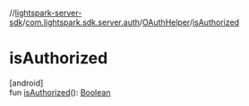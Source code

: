 //[lightspark-server-sdk](../../../index.md)/[com.lightspark.sdk.server.auth](../index.md)/[OAuthHelper](index.md)/[isAuthorized](is-authorized.md)

# isAuthorized

[android]\
fun [isAuthorized](is-authorized.md)(): [Boolean](https://kotlinlang.org/api/latest/jvm/stdlib/kotlin/-boolean/index.html)
